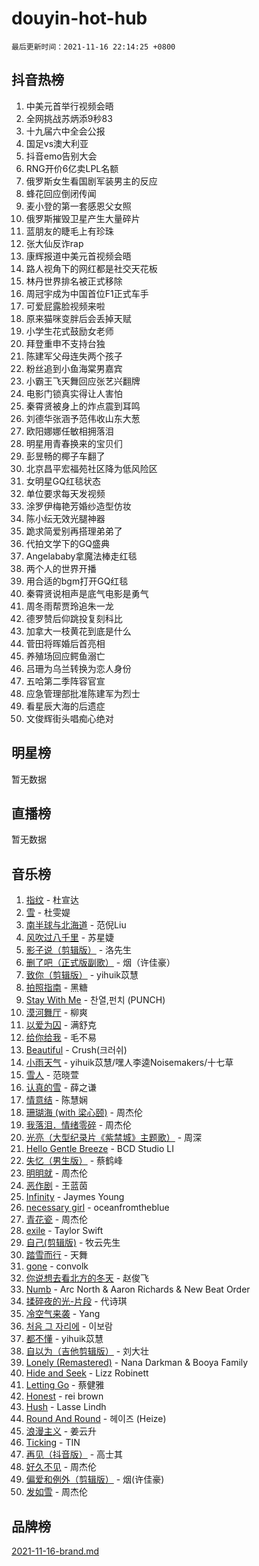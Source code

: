 # douyin-hot-hub

`最后更新时间：2021-11-16 22:14:25 +0800`

## 抖音热榜

1. 中美元首举行视频会晤
1. 全网挑战苏炳添9秒83
1. 十九届六中全会公报
1. 国足vs澳大利亚
1. 抖音emo告别大会
1. RNG开价6亿卖LPL名额
1. 俄罗斯女生看国剧军装男主的反应
1. 蜂花回应倒闭传闻
1. 麦小登的第一套感恩父女照
1. 俄罗斯摧毁卫星产生大量碎片
1. 蓝朋友的睫毛上有珍珠
1. 张大仙反诈rap
1. 康辉报道中美元首视频会晤
1. 路人视角下的网红都是社交天花板
1. 林丹世界排名被正式移除
1. 周冠宇成为中国首位F1正式车手
1. 可爱屁露脸视频来啦
1. 原来猫咪变胖后会丢掉天赋
1. 小学生花式鼓励女老师
1. 拜登重申不支持台独
1. 陈建军父母连失两个孩子
1. 粉丝追到小鱼海棠男嘉宾
1. 小霸王飞天舞回应张艺兴翻牌
1. 电影门锁真实得让人害怕
1. 秦霄贤被身上的炸点震到耳鸣
1. 刘德华张涵予范伟收山东大葱
1. 欧阳娜娜任敏相拥落泪
1. 明星用青春换来的宝贝们
1. 彭昱畅的椰子车翻了
1. 北京昌平宏福苑社区降为低风险区
1. 女明星GQ红毯状态
1. 单位要求每天发视频
1. 涂罗伊梅艳芳婚纱造型仿妆
1. 陈小纭无效光腿神器
1. 跪求简爱别再搭理弟弟了
1. 代拍文学下的GQ盛典
1. Angelababy拿魔法棒走红毯
1. 两个人的世界开播
1. 用合适的bgm打开GQ红毯
1. 秦霄贤说相声是底气电影是勇气
1. 周冬雨帮贾玲追朱一龙
1. 德罗赞后仰跳投复刻科比
1. 加拿大一枝黄花到底是什么
1. 菅田将晖婚后首亮相
1. 养殖场回应鳄鱼溺亡
1. 吕珊为乌兰转换为恋人身份
1. 五哈第二季阵容官宣
1. 应急管理部批准陈建军为烈士
1. 看星辰大海的后遗症
1. 文俊辉街头唱痴心绝对

## 明星榜

暂无数据

## 直播榜

暂无数据

## 音乐榜

1. [指纹](https://sf6-cdn-tos.douyinstatic.com/obj/tos-cn-ve-2774/3b53eb1e5db241b6849e56104809dd2c) - 杜宣达
1. [雪](https://sf3-cdn-tos.douyinstatic.com/obj/tos-cn-ve-2774/1d19f40cf31e4c33ad9c89dfd3abd043) - 杜雯媞
1. [南半球与北海道](https://sf3-cdn-tos.douyinstatic.com/obj/tos-cn-ve-2774/0d1a6b330cf84ad39b8cf600a2849fbc) - 范倪Liu
1. [风吹过八千里](https://sf3-cdn-tos.douyinstatic.com/obj/tos-cn-ve-2774/a1a6ff5c96de4f13890fedc3fd6d4c76) - 苏星婕
1. [影子说（剪辑版）]() - 洛先生
1. [删了吧（正式版副歌）](https://sf3-cdn-tos.douyinstatic.com/obj/tos-cn-ve-2774/fb3bfe0ee1c84fad8908780c49682b7f) - 烟（许佳豪）
1. [致你（剪辑版）](https://sf3-cdn-tos.douyinstatic.com/obj/tos-cn-ve-2774/954c374ed5f84191b4090574009773cc) - yihuik苡慧
1. [拍照指南]() - 黑糖
1. [Stay With Me](https://sf3-cdn-tos.douyinstatic.com/obj/tos-cn-ve-2774/1cb866d7e1354e5295456b1a4b374b9a) - 찬열,펀치 (PUNCH)
1. [漠河舞厅]() - 柳爽
1. [以爱为囚]() - 满舒克
1. [给你给我]() - 毛不易
1. [Beautiful](https://sf3-cdn-tos.douyinstatic.com/obj/tos-cn-ve-2774/a6fb324b4052404c86ddafbc39e92cf5) - Crush(크러쉬)
1. [小雨天气]() - yihuik苡慧/嘿人李逵Noisemakers/十七草
1. [雪人]() - 范晓萱
1. [认真的雪]() - 薛之谦
1. [情意结](https://sf3-cdn-tos.douyinstatic.com/obj/tos-cn-ve-2774/642038f85e2944ab84ac01d460d13682) - 陈慧娴
1. [珊瑚海 (with 梁心颐)]() - 周杰伦
1. [我落泪．情绪零碎]() - 周杰伦
1. [光亮（大型纪录片《紫禁城》主题歌）]() - 周深
1. [Hello Gentle Breeze](https://sf6-cdn-tos.douyinstatic.com/obj/tos-cn-ve-2774/88b4cbcefaa6479491ad529111860333) - BCD Studio LI
1. [失忆（男生版）](https://sf6-cdn-tos.douyinstatic.com/obj/tos-cn-ve-2774/886488823e4d448e9cefef2df680d397) - 蔡鹤峰
1. [明明就]() - 周杰伦
1. [恶作剧]() - 王蓝茵
1. [Infinity](https://sf3-cdn-tos.douyinstatic.com/obj/tos-cn-ve-2774/7861e9af59e04a7aa61cb096ab7a5652) - Jaymes Young
1. [necessary girl](https://sf3-cdn-tos.douyinstatic.com/obj/tos-cn-ve-2774/357e1cc9d4564b0db7f589d498e98d2d) - oceanfromtheblue
1. [青花瓷]() - 周杰伦
1. [exile](https://sf6-cdn-tos.douyinstatic.com/obj/tos-cn-ve-2774/77ec4f6b0999429186ada733032d8a0b) - Taylor Swift
1. [自己(剪辑版)](https://sf3-cdn-tos.douyinstatic.com/obj/tos-cn-ve-2774/0f656f7d78534d8da2c68d91b1b16357) - 牧云先生
1. [踏雪而行](https://sf6-cdn-tos.douyinstatic.com/obj/tos-cn-ve-2774/6ab85f6440b44f94a9c7a0c127fd10c3) - 天舞
1. [gone](https://sf3-cdn-tos.douyinstatic.com/obj/tos-cn-ve-2774/8807da948ae14051945d24506732ce7c) - convolk
1. [你说想去看北方的冬天]() - 赵俊飞
1. [Numb](https://sf3-cdn-tos.douyinstatic.com/obj/tos-cn-ve-2774/27f03cd64e9e4f5ca0e5028b28693752) - Arc North & Aaron Richards & New Beat Order
1. [揉碎夜的光-片段](https://sf6-cdn-tos.douyinstatic.com/obj/tos-cn-ve-2774/cea497f7f7e84a4d98e2cf8467f8bfe2) - 代诗琪
1. [冷空气来袭](https://sf6-cdn-tos.douyinstatic.com/obj/tos-cn-ve-2774/93d40f4fdca9473f9c33f637c391b5a5) - Yang
1. [처음 그 자리에](https://sf6-cdn-tos.douyinstatic.com/obj/tos-cn-ve-2774/92900e2313044272b111815ddceef84a) - 이보람
1. [都不懂](https://sf3-cdn-tos.douyinstatic.com/obj/tos-cn-ve-2774/be2cfb5dd2824c83925255d3bb4731d2) - yihuik苡慧
1. [自以为（吉他剪辑版）](https://sf6-cdn-tos.douyinstatic.com/obj/tos-cn-ve-2774/391a791c6ed84436be6875889334d18f) - 刘大壮
1. [Lonely (Remastered)](https://sf6-cdn-tos.douyinstatic.com/obj/tos-cn-ve-2774/dfea66e39df34fe5bed8a5c9016328e7) - Nana Darkman & Booya Family
1. [Hide and Seek](https://sf3-cdn-tos.douyinstatic.com/obj/tos-cn-ve-2774/89499a0661374bb6979ccb8a87425586) - Lizz Robinett
1. [Letting Go]() - 蔡健雅
1. [Honest](https://sf6-cdn-tos.douyinstatic.com/obj/tos-cn-ve-2774/1eb1b51d47e845aa8af3f97d0179a8e6) - rei brown
1. [Hush](https://sf6-cdn-tos.douyinstatic.com/obj/tos-cn-ve-2774/595b9ec39d8e4b50be43c6fa310a43dd) - Lasse Lindh
1. [Round And Round](https://sf3-cdn-tos.douyinstatic.com/obj/tos-cn-ve-2774/8e042c4a5af94045aa790adbe3a967ad) - 헤이즈 (Heize)
1. [浪漫主义]() - 姜云升
1. [Ticking](https://sf3-cdn-tos.douyinstatic.com/obj/tos-cn-ve-2774/5c998c472c3542b8bc79986c58b90d46) - TIN
1. [再见（抖音版）](https://sf3-cdn-tos.douyinstatic.com/obj/tos-cn-ve-2774/35f8fff5081e43d9bc8f415b58156f4d) - 高士其
1. [好久不见]() - 周杰伦
1. [偏爱和例外（剪辑版）](https://sf6-cdn-tos.douyinstatic.com/obj/tos-cn-ve-2774/da27ed106928433583ac2861cc1a9cac) - 烟(许佳豪)
1. [发如雪]() - 周杰伦

## 品牌榜

[2021-11-16-brand.md](2021-11-16-brand.md)
